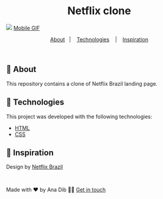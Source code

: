 <h1 align="center">
 Netflix clone
</h1>

![](https://github.com/anadib/netflix-landing-page-clone/blob/main/gifs/netflixDesktop.gif?raw=true)
[Mobile GIF](https://github.com/anadib/netflix-landing-page-clone/blob/main/gifs/netflixMobile.gif)

<p align="center">
  <a href="#page_with_curl-about">About</a>&nbsp;&nbsp;&nbsp;|&nbsp;&nbsp;&nbsp;
  <a href="#hammer-technologies">Technologies</a>
  &nbsp;&nbsp;&nbsp;|&nbsp;&nbsp;&nbsp;
  <a href="#thought_balloon-inspiration">Inspiration</a>
</p>

</br>

## :page_with_curl: About

This repository contains a clone of Netflix Brazil landing page. 

## :hammer: Technologies

This project was developed with the following technologies:

- [HTML](https://www.w3schools.com/html/)
- [CSS](https://www.w3schools.com/css/)

## :thought_balloon: Inspiration

Design by [Netflix Brazil](https://www.netflix.com/br/)

</br>

Made with ❤️ by Ana Dib 👋🏻 [Get in touch](https://github.com/anadib)
